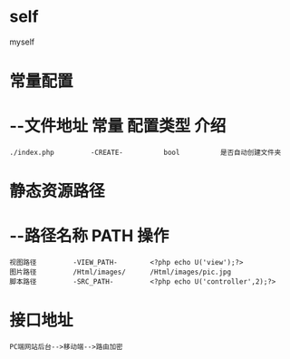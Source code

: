# self
myself

# 常量配置

# --文件地址			常量 			配置类型  			介绍
	./index.php 		-CREATE- 		  bool 			是否自动创建文件夹



# 静态资源路径

# --路径名称			PATH			操作
	视图路径		 -VIEW_PATH-		<?php echo U('view');?>
	图片路径		 /Html/images/		/Html/images/pic.jpg
	脚本路径		 -SRC_PATH-			<?php echo U('controller',2);?>


# 接口地址
	PC端网站后台-->移动端-->路由加密